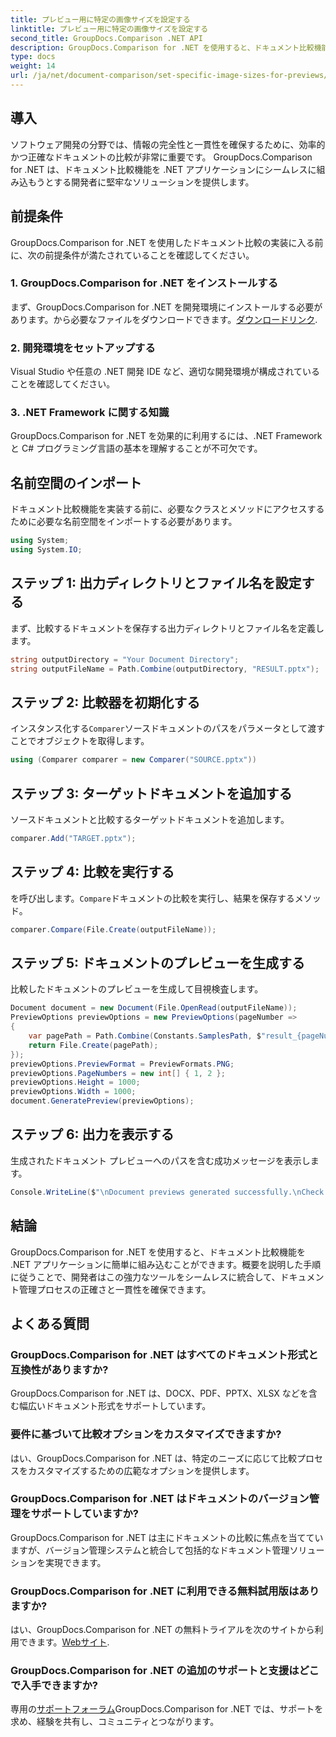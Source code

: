 ```yaml
---
title: プレビュー用に特定の画像サイズを設定する
linktitle: プレビュー用に特定の画像サイズを設定する
second_title: GroupDocs.Comparison .NET API
description: GroupDocs.Comparison for .NET を使用すると、ドキュメント比較機能を .NET アプリケーションに簡単に統合できます。
type: docs
weight: 14
url: /ja/net/document-comparison/set-specific-image-sizes-for-previews/
---
```

## 導入
ソフトウェア開発の分野では、情報の完全性と一貫性を確保するために、効率的かつ正確なドキュメントの比較が非常に重要です。 GroupDocs.Comparison for .NET は、ドキュメント比較機能を .NET アプリケーションにシームレスに組み込もうとする開発者に堅牢なソリューションを提供します。
## 前提条件
GroupDocs.Comparison for .NET を使用したドキュメント比較の実装に入る前に、次の前提条件が満たされていることを確認してください。
### 1. GroupDocs.Comparison for .NET をインストールする
まず、GroupDocs.Comparison for .NET を開発環境にインストールする必要があります。から必要なファイルをダウンロードできます。[ダウンロードリンク](https://releases.groupdocs.com/comparison/net/).
### 2. 開発環境をセットアップする
Visual Studio や任意の .NET 開発 IDE など、適切な開発環境が構成されていることを確認してください。
### 3. .NET Framework に関する知識
GroupDocs.Comparison for .NET を効果的に利用するには、.NET Framework と C# プログラミング言語の基本を理解することが不可欠です。

## 名前空間のインポート
ドキュメント比較機能を実装する前に、必要なクラスとメソッドにアクセスするために必要な名前空間をインポートする必要があります。
```csharp
using System;
using System.IO;
```
## ステップ 1: 出力ディレクトリとファイル名を設定する
まず、比較するドキュメントを保存する出力ディレクトリとファイル名を定義します。
```csharp
string outputDirectory = "Your Document Directory";
string outputFileName = Path.Combine(outputDirectory, "RESULT.pptx");
```
## ステップ 2: 比較器を初期化する
インスタンス化する`Comparer`ソースドキュメントのパスをパラメータとして渡すことでオブジェクトを取得します。
```csharp
using (Comparer comparer = new Comparer("SOURCE.pptx"))
```
## ステップ 3: ターゲットドキュメントを追加する
ソースドキュメントと比較するターゲットドキュメントを追加します。
```csharp
comparer.Add("TARGET.pptx");
```
## ステップ 4: 比較を実行する
を呼び出します。`Compare`ドキュメントの比較を実行し、結果を保存するメソッド。
```csharp
comparer.Compare(File.Create(outputFileName));
```
## ステップ 5: ドキュメントのプレビューを生成する
比較したドキュメントのプレビューを生成して目視検査します。
```csharp
Document document = new Document(File.OpenRead(outputFileName));
PreviewOptions previewOptions = new PreviewOptions(pageNumber =>
{
    var pagePath = Path.Combine(Constants.SamplesPath, $"result_{pageNumber}.png");
    return File.Create(pagePath);
});
previewOptions.PreviewFormat = PreviewFormats.PNG;
previewOptions.PageNumbers = new int[] { 1, 2 };
previewOptions.Height = 1000;
previewOptions.Width = 1000;
document.GeneratePreview(previewOptions);
```
## ステップ 6: 出力を表示する
生成されたドキュメント プレビューへのパスを含む成功メッセージを表示します。
```csharp
Console.WriteLine($"\nDocument previews generated successfully.\nCheck output in {outputDirectory}.");
```

## 結論
GroupDocs.Comparison for .NET を使用すると、ドキュメント比較機能を .NET アプリケーションに簡単に組み込むことができます。概要を説明した手順に従うことで、開発者はこの強力なツールをシームレスに統合して、ドキュメント管理プロセスの正確さと一貫性を確保できます。
## よくある質問
### GroupDocs.Comparison for .NET はすべてのドキュメント形式と互換性がありますか?
GroupDocs.Comparison for .NET は、DOCX、PDF、PPTX、XLSX などを含む幅広いドキュメント形式をサポートしています。
### 要件に基づいて比較オプションをカスタマイズできますか?
はい、GroupDocs.Comparison for .NET は、特定のニーズに応じて比較プロセスをカスタマイズするための広範なオプションを提供します。
### GroupDocs.Comparison for .NET はドキュメントのバージョン管理をサポートしていますか?
GroupDocs.Comparison for .NET は主にドキュメントの比較に焦点を当てていますが、バージョン管理システムと統合して包括的なドキュメント管理ソリューションを実現できます。
### GroupDocs.Comparison for .NET に利用できる無料試用版はありますか?
はい、GroupDocs.Comparison for .NET の無料トライアルを次のサイトから利用できます。[Webサイト](https://releases.groupdocs.com/).
### GroupDocs.Comparison for .NET の追加のサポートと支援はどこで入手できますか?
専用の[サポートフォーラム](https://forum.groupdocs.com/c/comparison/12)GroupDocs.Comparison for .NET では、サポートを求め、経験を共有し、コミュニティとつながります。